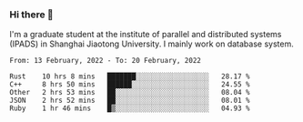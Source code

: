 ### Hi there 👋

I'm a graduate student at the institute of parallel and distributed systems (IPADS) in Shanghai Jiaotong University. I mainly work on database system.

<!--START_SECTION:waka-->
```text
From: 13 February, 2022 - To: 20 February, 2022

Rust    10 hrs 8 mins   ███████░░░░░░░░░░░░░░░░░░   28.17 % 
C++     8 hrs 50 mins   ██████░░░░░░░░░░░░░░░░░░░   24.55 % 
Other   2 hrs 53 mins   ██░░░░░░░░░░░░░░░░░░░░░░░   08.04 % 
JSON    2 hrs 52 mins   ██░░░░░░░░░░░░░░░░░░░░░░░   08.01 % 
Ruby    1 hr 46 mins    █▒░░░░░░░░░░░░░░░░░░░░░░░   04.93 % 
```
<!--END_SECTION:waka-->

<!--
**yqmmm/yqmmm** is a ✨ _special_ ✨ repository because its `README.md` (this file) appears on your GitHub profile.

Here are some ideas to get you started:

- 🔭 I’m currently working on ...
- 🌱 I’m currently learning ...
- 👯 I’m looking to collaborate on ...
- 🤔 I’m looking for help with ...
- 💬 Ask me about ...
- 📫 How to reach me: ...
- 😄 Pronouns: ...
- ⚡ Fun fact: ...
-->
